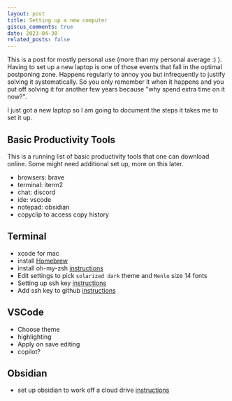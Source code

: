 ```yaml
---
layout: post
title: Setting up a new computer
giscus_comments: true
date: 2023-04-30
related_posts: false
---
```


This is a post for mostly personal use (more than my personal average :) ). 
Having to set up a new laptop is one of those events that fall in the optimal postponing zone. Happens regularly to annoy you but infrequently to justify solving it systematically. So you only remember it when it happens and you put off solving it for another few years because "why spend extra time on it now?".


I just got a new laptop so I am going to document the steps it takes me to set it up. 

## Basic Productivity Tools

This is a running list of basic productivity tools that one can download online. Some might need additional set up, more on this later. 

 - browsers: brave
 - terminal: iterm2
 - chat: discord 
 - ide: vscode
 - notepad: obsidian
 - copyclip to access copy history



## Terminal

 - xcode for mac
 - install [Homebrew](https://brew.sh/)
 - install oh-my-zsh [instructions](https://github.com/ohmyzsh/ohmyzsh)
 - Edit settings to pick `solarized dark` theme and `Menlo` size 14 fonts 
 - Setting up ssh key [instructions](https://docs.github.com/en/authenticationconnecting-to-github-with-ssh/generating-a-new-ssh-key-and-adding-it-to-the-ssh-agent)
 - Add ssh key to github [instructions](https://docs.github.com/en/authenticationconnecting-to-github-with-ssh/adding-a-new-ssh-key-to-your-github-account)


## VSCode 

 - Choose theme 
 - highlighting 
 - Apply on save editing 
 - copilot? 


 ## Obsidian

 - set up obsidian to work off a cloud drive [instructions](https://www.makeuseof.com/sync-obsidian-vault-across-devices/)